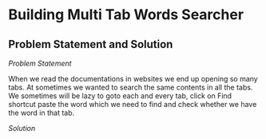 # Building Multi Tab Words Searcher

## Problem Statement and Solution

*Problem Statement*

When we read the documentations in websites we end up opening so many tabs. At sometimes we wanted to search the same contents in all the tabs. We sometimes will be lazy to goto each and every tab, click on Find shortcut paste the word which we need to find and check whether we have the word in that tab.

*Solution*
